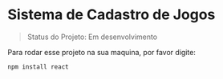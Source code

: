 <h1> Sistema de Cadastro de Jogos </h1>

> Status do Projeto: Em desenvolvimento

Para rodar esse projeto na sua maquina, por favor digite:
```
npm install react
```
